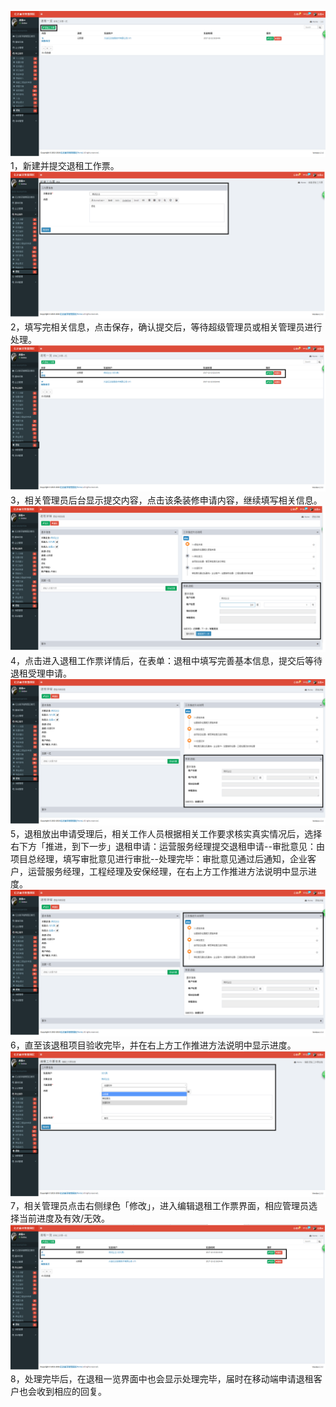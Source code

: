 ![](/assets/退租流程.png)1，新建并提交退租工作票。![](/assets/退租流程2.png)2，填写完相关信息，点击保存，确认提交后，等待超级管理员或相关管理员进行处理。![](/assets/退租流程3.png)3，相关管理员后台显示提交内容，点击该条装修申请内容，继续填写相关信息。![](/assets/退租流程4.png)4，点击进入退租工作票详情后，在表单：退租中填写完善基本信息，提交后等待退租受理申请。![](/assets/退租流程5.png)5，退租放出申请受理后，相关工作人员根据相关工作要求核实真实情况后，选择右下方「推进，到下一步」退租申请：运营服务经理提交退租申请--审批意见：由项目总经理，填写审批意见进行审批--处理完毕：审批意见通过后通知，企业客户，运营服务经理，工程经理及安保经理，在右上方工作推进方法说明中显示进度。![](/assets/退租流程7.png)6，直至该退租项目验收完毕，并在右上方工作推进方法说明中显示进度。![](/assets/退租流程8.png)7，相关管理员点击右侧绿色「修改」，进入编辑退租工作票界面，相应管理员选择当前进度及有效/无效。![](/assets/退租流程9.png)8，处理完毕后，在退租一览界面中也会显示处理完毕，届时在移动端申请退租客户也会收到相应的回复。

